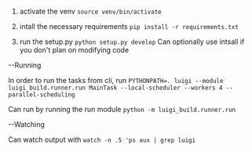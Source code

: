 
1. activate the venv `source venv/bin/activate`

2. intall the necessary requirements `pip install -r requirements.txt`

3. run the setup.py `python setup.py develop`
Can optionally use intsall if you don't plan on modifying code

--Running

In order to run the tasks from cli, run `PYTHONPATH=. luigi --module luigi_build.runner.run MainTask --local-scheduler --workers 4 --parallel-scheduling`

Can run by running the run module `python -m luigi_build.runner.run`

--Watching

Can watch output with `watch -n .5 'ps aux | grep luigi`



